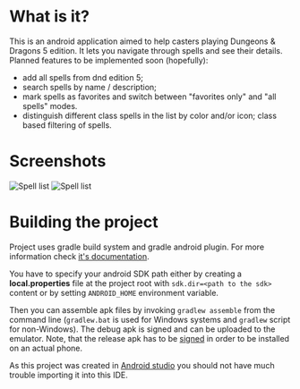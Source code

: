 # What is it?

This is an android application aimed to help casters playing Dungeons & Dragons 5 edition. It
lets you navigate through spells and see their details. Planned features to be implemented
soon (hopefully):

- add all spells from dnd edition 5;
- search spells by name / description;
- mark spells as favorites and switch between "favorites only" and "all spells" modes.
- distinguish different class spells in the list by color and/or icon; class based filtering
  of spells.

# Screenshots

![Spell list](https://github.com/servy/dnd5spellbook/raw/master/screenshot/screen1.png "Spell list")
![Spell list](https://github.com/servy/dnd5spellbook/raw/master/screenshot/screen2.png "Spell details")

# Building the project

Project uses gradle build system and gradle android plugin. For more information check
[it's documentation](http://tools.android.com/tech-docs/new-build-system/user-guide).

You have to specify your android SDK path either by creating a **local.properties** file at
the project root with `sdk.dir=<path to the sdk>` content or by setting `ANDROID_HOME`
environment variable.

Then you can assemble apk files by invoking `gradlew assemble` from the command line (`gradlew.bat`
is used for Windows systems and `gradlew` script for non-Windows). The debug apk is signed and can
be uploaded to the emulator. Note, that the release apk has to be
[signed](http://developer.android.com/tools/publishing/app-signing.html) in order to be installed
on an actual phone.

As this project was created in
[Android studio](https://developer.android.com/sdk/installing/studio.html) you should not have
much trouble importing it into this IDE.
